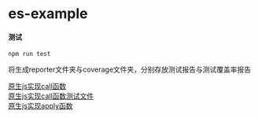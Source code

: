 # es-example

#### 测试
```
npm run test
```
将生成reporter文件夹与coverage文件夹，分别存放测试报告与测试覆盖率报告

[原生js实现call函数](./javascript/myCall.js) \
[原生js实现call函数测试文件](./test/javascript/myCall.test.js) \
[原生js实现apply函数](./javascript/myApply.js)
